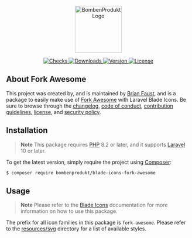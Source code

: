 <p align="center">
    <a href="https://bombenprodukt.com" target="_blank">
        <img src="https://raw.githubusercontent.com/faustbrian/assets/main/logo-text.svg" width="128" alt="BombenProdukt Logo" />
    </a>
</p>

<p align="center">
    <a href="https://github.com/faustbrian/blade-icons-fork-awesome/actions">
        <img src="https://badge.sh/github/check-runs/BombenProdukt/blade-icons-fork-awesome" alt="Checks" />
    </a>
    <a href="https://packagist.org/packages/bombenprodukt/blade-icons-fork-awesome">
        <img src="https://badge.sh/packagist/downloads/BombenProdukt/blade-icons-fork-awesome" alt="Downloads" />
    </a>
    <a href="https://packagist.org/packages/bombenprodukt/blade-icons-fork-awesome">
        <img src="https://badge.sh/packagist/version/BombenProdukt/blade-icons-fork-awesome" alt="Version" />
    </a>
    <a href="https://packagist.org/packages/bombenprodukt/blade-icons-fork-awesome">
        <img src="https://badge.sh/packagist/license/BombenProdukt/blade-icons-fork-awesome" alt="License" />
    </a>
</p>

## About Fork Awesome

This project was created by, and is maintained by [Brian Faust](https://github.com/faustbrian), and is a package to easily make use of [Fork Awesome](https://github.com/ForkAwesome/Fork-Awesome) with Laravel Blade Icons. Be sure to browse through the [changelog](CHANGELOG.md), [code of conduct](.github/CODE_OF_CONDUCT.md), [contribution guidelines](.github/CONTRIBUTING.md), [license](LICENSE), and [security policy](.github/SECURITY.md).

## Installation

> **Note**
> This package requires [PHP](https://www.php.net/) 8.2 or later, and it supports [Laravel](https://laravel.com/) 10 or later.

To get the latest version, simply require the project using [Composer](https://getcomposer.org/):

```bash
$ composer require bombenprodukt/blade-icons-fork-awesome
```

## Usage

> **Note**
> Please refer to the [Blade Icons](https://github.com/faustbrian/blade-icons) documentation for more information on how to use this package.

The prefix for all icon families in this package is `fork-awesome`. Please refer to the [resources/svg](/resources/svg) directory for a list of available styles.
